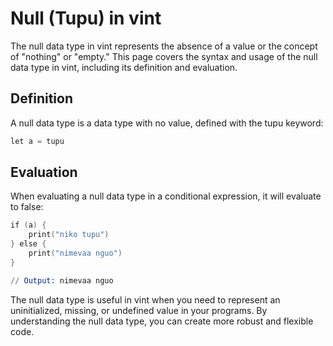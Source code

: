 # Null (Tupu) in vint

The null data type in vint represents the absence of a value or the concept of "nothing" or "empty." This page covers the syntax and usage of the null data type in vint, including its definition and evaluation.

## Definition

A null data type is a data type with no value, defined with the tupu keyword:

```s
let a = tupu
```
## Evaluation

When evaluating a null data type in a conditional expression, it will evaluate to false:

```s
if (a) {
    print("niko tupu")
} else {
    print("nimevaa nguo")
}

// Output: nimevaa nguo
```

The null data type is useful in vint when you need to represent an uninitialized, missing, or undefined value in your programs. By understanding the null data type, you can create more robust and flexible code.